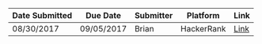 Date Submitted | Due Date     | Submitter | Platform    | Link
---------------|--------------|-----------|-------------|-----------
08/30/2017     | 09/05/2017   | Brian     | HackerRank  | [Link](https://www.hackerrank.com/challenges/staircase/problem)
